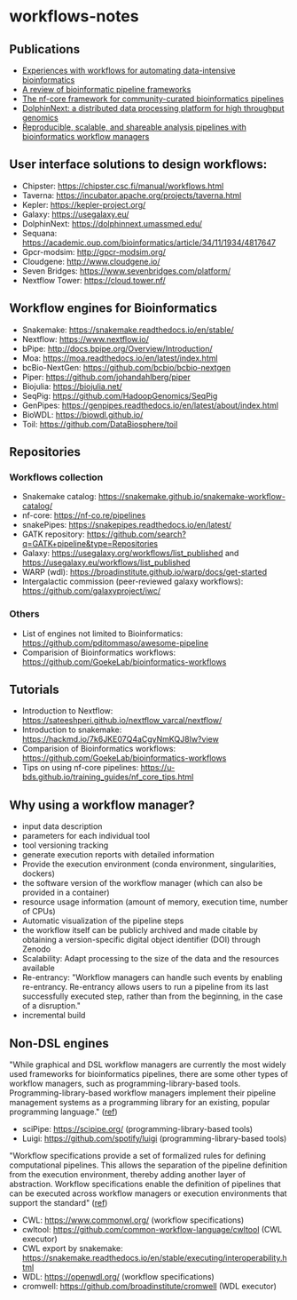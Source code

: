 # workflows-notes

## Publications

  * [Experiences with workflows for automating data-intensive bioinformatics](https://biologydirect.biomedcentral.com/articles/10.1186/s13062-015-0071-8)
  * [A review of bioinformatic pipeline frameworks](https://academic.oup.com/bib/article/18/3/530/2562749)
  * [The nf-core framework for community-curated bioinformatics pipelines](https://www.nature.com/articles/s41587-020-0439-x)
  * [DolphinNext: a distributed data processing platform for high throughput genomics](https://bmcgenomics.biomedcentral.com/articles/10.1186/s12864-020-6714-x)
  * [Reproducible, scalable, and shareable analysis pipelines with bioinformatics workflow managers](https://www.nature.com/articles/s41592-021-01254-9)

## User interface solutions to design workflows:

- Chipster: https://chipster.csc.fi/manual/workflows.html
- Taverna: https://incubator.apache.org/projects/taverna.html
- Kepler: https://kepler-project.org/
- Galaxy: https://usegalaxy.eu/
- DolphinNext: https://dolphinnext.umassmed.edu/
- Sequana: https://academic.oup.com/bioinformatics/article/34/11/1934/4817647
- Gpcr-modsim: http://gpcr-modsim.org/
- Cloudgene: http://www.cloudgene.io/
- Seven Bridges: https://www.sevenbridges.com/platform/
- Nextflow Tower: https://cloud.tower.nf/

## Workflow engines for Bioinformatics

- Snakemake: https://snakemake.readthedocs.io/en/stable/
- Nextflow: https://www.nextflow.io/
- bPipe: http://docs.bpipe.org/Overview/Introduction/
- Moa: https://moa.readthedocs.io/en/latest/index.html
- bcBio-NextGen: https://github.com/bcbio/bcbio-nextgen
- Piper: https://github.com/johandahlberg/piper
- Biojulia: https://biojulia.net/
- SeqPig: https://github.com/HadoopGenomics/SeqPig
- GenPipes: https://genpipes.readthedocs.io/en/latest/about/index.html
- BioWDL: https://biowdl.github.io/
- Toil: https://github.com/DataBiosphere/toil

## Repositories

### Workflows collection

- Snakemake catalog: https://snakemake.github.io/snakemake-workflow-catalog/
- nf-core: https://nf-co.re/pipelines
- snakePipes: https://snakepipes.readthedocs.io/en/latest/
- GATK repository: https://github.com/search?q=GATK+pipeline&type=Repositories
- Galaxy: https://usegalaxy.org/workflows/list_published and https://usegalaxy.eu/workflows/list_published
- WARP (wdl): https://broadinstitute.github.io/warp/docs/get-started
- Intergalactic commission (peer-reviewed galaxy workflows): https://github.com/galaxyproject/iwc/
 
### Others

- List of engines not limited to Bioinformatics: https://github.com/pditommaso/awesome-pipeline
- Comparision of Bioinformatics workflows: https://github.com/GoekeLab/bioinformatics-workflows

## Tutorials

- Introduction to Nextflow: https://sateeshperi.github.io/nextflow_varcal/nextflow/
- Introduction to snakemake: https://hackmd.io/7k6JKE07Q4aCgyNmKQJ8Iw?view
- Comparision of Bioinformatics workflows: https://github.com/GoekeLab/bioinformatics-workflows
- Tips on using nf-core pipelines: https://u-bds.github.io/training_guides/nf_core_tips.html

## Why using a workflow manager?

- input data description
- parameters for each individual tool
- tool versioning tracking
- generate execution reports with detailed information
- Provide the execution environment (conda environment, singularities, dockers)
- the software version of the workflow manager (which can also be provided in a container)
- resource usage information (amount of memory, execution time, number of CPUs)
- Automatic visualization of the pipeline steps
- the workflow itself can be publicly archived and made citable by obtaining a version-specific digital object identifier (DOI) through Zenodo
- Scalability: Adapt processing to the size of the data and the resources available
- Re-entrancy: "Workflow managers can handle such events by enabling re-entrancy. Re-entrancy allows users to run a pipeline from its last successfully executed step, rather than from the beginning, in the case of a disruption."
- incremental build

## Non-DSL engines

"While graphical and DSL workflow managers are currently the most widely used frameworks for bioinformatics pipelines, there are some other types of workflow managers, such as programming-library-based tools. Programming-library-based workflow managers implement their pipeline management systems as a programming library for an existing, popular programming language." ([ref](https://www.nature.com/articles/s41592-021-01254-9))

- sciPipe: https://scipipe.org/ (programming-library-based tools)
- Luigi: https://github.com/spotify/luigi (programming-library-based tools)

"Workflow specifications provide a set of formalized rules for defining computational pipelines. This allows the separation of the pipeline definition from the execution environment, thereby adding another layer of abstraction. Workflow specifications enable the definition of pipelines that can be executed across workflow managers or execution environments that support the standard" ([ref](https://www.nature.com/articles/s41592-021-01254-9))
- CWL: https://www.commonwl.org/ (workflow specifications)
- cwltool: https://github.com/common-workflow-language/cwltool (CWL executor)
- CWL export by snakemake: https://snakemake.readthedocs.io/en/stable/executing/interoperability.html
- WDL: https://openwdl.org/ (workflow specifications)
- cromwell: https://github.com/broadinstitute/cromwell (WDL executor)
        
